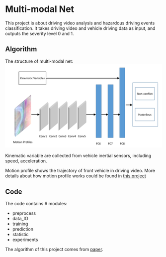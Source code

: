 # Multi-modal Net
This project is about driving video analysis and hazardous driving events classification. 
It takes driving video and vehicle driving data as input, and outputs the severity level 0 and 1.
## Algorithm
The structure of multi-modal net:
![](img/multi_modal.PNG)

Kinematic variable are collected from vehicle inertial sensors, including speed, acceleration.

Motion profile shows the trajectory of front vehicle in driving video. More details about
 how motion profile works could be found in [this project](https://github.com/herrsechs/motion_profile) 

## Code
The code contains 6 modules:
* preprocess
* data_IO
* training
* prediction
* statistic
* experiments

The algorithm of this project comes from [paper](https://ieeexplore.ieee.org/document/8569659). 

